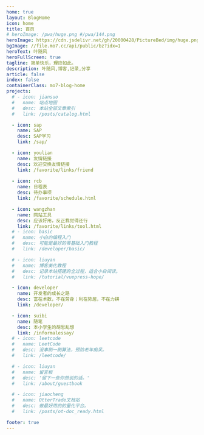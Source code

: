 ```yaml
---
home: true
layout: BlogHome
icon: home
title: 首页
# heroImage: /pwa/huge.png #/pwa/144.png
heroImage: https://cdn.jsdelivr.net/gh/20000428/PictureBed/img/huge.png
bgImage: //file.mo7.cc/api/public/bz?idx=1
heroText: 叶随风
heroFullScreen: true
tagline: 简单快乐，理应如此。
description: 叶随风,博客,记录,分享
article: false
index: false
containerClass: mo7-blog-home
projects:
  # - icon: jiansuo
  #   name: 站点地图
  #   desc: 本站全部文章索引
  #   link: /posts/catalog.html

  - icon: sap
    name: SAP
    desc: SAP学习
    link: /sap/

  - icon: youlian
    name: 友情链接
    desc: 欢迎交换友情链接
    link: /favorite/links/friend
  
  - icon: rcb
    name: 日程表
    desc: 待办事项
    link: /favorite/schedule.html

  - icon: wangzhan
    name: 网站工具
    desc: 应该好用，反正我觉得还行
    link: /favorite/links/tool.html
  # - icon: basic
  #   name: 小白的编程入门
  #   desc: 可能是最好的零基础入门教程
  #   link: /developer/basic/

  # - icon: liuyan
  #   name: 博客美化教程
  #   desc: 记录本站搭建的全过程，适合小白阅读。
  #   link: /tutorial/vuepress-hope/

  - icon: developer
    name: 开发者的成长之路
    desc: 富在术数，不在劳身；利在势居，不在力耕
    link: /developer/

  - icon: suibi
    name: 随笔
    desc: 本小学生的胡思乱想
    link: /informalessay/
  # - icon: leetcode
  #   name: LeetCode
  #   desc: 没事刷一刷算法，预防老年痴呆。
  #   link: /leetcode/

  # - icon: liuyan
  #   name: 留言板
  #   desc: '留下一些你想说的话。'
  #   link: /about/guestbook

  # - icon: jiaocheng
  #   name: OtterTrade文档站
  #   desc: 做最好用的的量化平台。
  #   link: /posts/ot-doc_ready.html

footer: true
---
```

